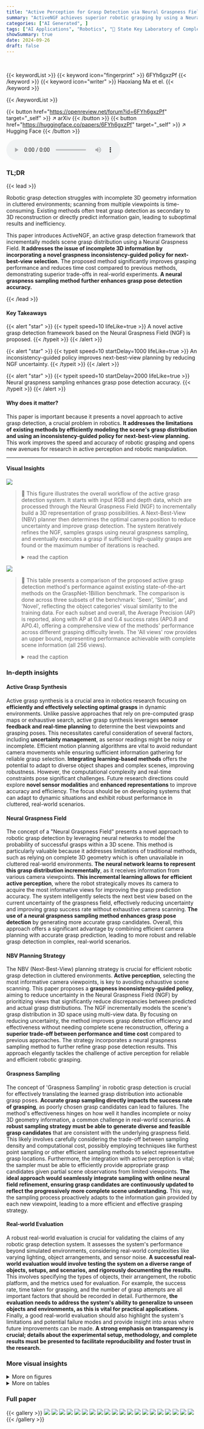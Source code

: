 ```yaml
---
title: "Active Perception for Grasp Detection via Neural Graspness Field"
summary: "ActiveNGF achieves superior robotic grasping by using a Neural Graspness Field to model scene grasp distribution online, enabling efficient camera movement and improved grasp pose detection."
categories: ["AI Generated", ]
tags: ["AI Applications", "Robotics", "🏢 State Key Laboratory of Complex and Critical Software Environment",]
showSummary: true
date: 2024-09-26
draft: false
---
```


<br>

{{< keywordList >}}
{{< keyword icon="fingerprint" >}} 6FYh6gxzPf {{< /keyword >}}
{{< keyword icon="writer" >}} Haoxiang Ma et el. {{< /keyword >}}
 
{{< /keywordList >}}

{{< button href="https://openreview.net/forum?id=6FYh6gxzPf" target="_self" >}}
↗ arXiv
{{< /button >}}
{{< button href="https://huggingface.co/papers/6FYh6gxzPf" target="_self" >}}
↗ Hugging Face
{{< /button >}}



<audio controls>
    <source src="https://ai-paper-reviewer.com/6FYh6gxzPf/podcast.wav" type="audio/wav">
    Your browser does not support the audio element.
</audio>


### TL;DR


{{< lead >}}

Robotic grasp detection struggles with incomplete 3D geometry information in cluttered environments; scanning from multiple viewpoints is time-consuming.  Existing methods often treat grasp detection as secondary to 3D reconstruction or directly predict information gain, leading to suboptimal results and inefficiency. 

This paper introduces ActiveNGF, an active grasp detection framework that incrementally models scene grasp distribution using a Neural Graspness Field.  **It addresses the issue of incomplete 3D information by incorporating a novel graspness inconsistency-guided policy for next-best-view selection.**  The proposed method significantly improves grasping performance and reduces time cost compared to previous methods, demonstrating superior trade-offs in real-world experiments.  **A neural graspness sampling method further enhances grasp pose detection accuracy.**

{{< /lead >}}


#### Key Takeaways

{{< alert "star" >}}
{{< typeit speed=10 lifeLike=true >}} A novel active grasp detection framework based on the Neural Graspness Field (NGF) is proposed. {{< /typeit >}}
{{< /alert >}}

{{< alert "star" >}}
{{< typeit speed=10 startDelay=1000 lifeLike=true >}} An inconsistency-guided policy improves next-best-view planning by reducing NGF uncertainty. {{< /typeit >}}
{{< /alert >}}

{{< alert "star" >}}
{{< typeit speed=10 startDelay=2000 lifeLike=true >}} Neural graspness sampling enhances grasp pose detection accuracy. {{< /typeit >}}
{{< /alert >}}

#### Why does it matter?
This paper is important because it presents a novel approach to active grasp detection, a crucial problem in robotics.  **It addresses the limitations of existing methods by efficiently modeling the scene's grasp distribution and using an inconsistency-guided policy for next-best-view planning.** This work improves the speed and accuracy of robotic grasping and opens new avenues for research in active perception and robotic manipulation.

------
#### Visual Insights



![](https://ai-paper-reviewer.com/6FYh6gxzPf/figures_1_1.jpg)

> 🔼 This figure illustrates the overall workflow of the active grasp detection system.  It starts with input RGB and depth data, which are processed through the Neural Graspness Field (NGF) to incrementally build a 3D representation of grasp possibilities.  A Next-Best-View (NBV) planner then determines the optimal camera position to reduce uncertainty and improve grasp detection.  The system iteratively refines the NGF, samples grasps using neural graspness sampling, and eventually executes a grasp if sufficient high-quality grasps are found or the maximum number of iterations is reached.
> <details>
> <summary>read the caption</summary>
> Figure 1: Overview of the active grasp detection system. The RGB, depth and predicted graspness from a new view are mapped to the Neural Graspness Field (NGF) by rendering loss. After each mapping step, the scene geometry is exported from the neural representation using the marching-cubes algorithm [19] and the candidate positions for grasp synthesis are sampled by neural graspness sampling. If the maximum perception step is reached or a specific result condition is satisfied, e.g., a sufficient number of high-quality grasps are detected, the robot arm is employed to execute the detected grasps. Otherwise, the Next-Best-View (NBV) planner is employed to sample candidate views and select the view with the largest information gain for robot movement.
> </details>





![](https://ai-paper-reviewer.com/6FYh6gxzPf/tables_7_1.jpg)

> 🔼 This table presents a comparison of the proposed active grasp detection method's performance against existing state-of-the-art methods on the GraspNet-1Billion benchmark.  The comparison is done across three subsets of the benchmark: 'Seen', 'Similar', and 'Novel', reflecting the object categories' visual similarity to the training data.  For each subset and overall, the Average Precision (AP) is reported, along with AP at 0.8 and 0.4 success rates (AP0.8 and AP0.4), offering a comprehensive view of the methods' performance across different grasping difficulty levels.  The 'All views' row provides an upper bound, representing performance achievable with complete scene information (all 256 views).
> <details>
> <summary>read the caption</summary>
> Table 1: Overall results compared to the state-of-the-art active grasp detection methods.
> </details>





### In-depth insights


#### Active Grasp Synthesis
Active grasp synthesis is a crucial area in robotics research focusing on **efficiently and effectively selecting optimal grasps** in dynamic environments.  Unlike passive approaches that rely on pre-computed grasp maps or exhaustive search, active grasp synthesis leverages **sensor feedback and real-time planning** to determine the best viewpoints and grasping poses.  This necessitates careful consideration of several factors, including **uncertainty management**, as sensor readings might be noisy or incomplete.  Efficient motion planning algorithms are vital to avoid redundant camera movements while ensuring sufficient information gathering for reliable grasp selection. **Integrating learning-based methods** offers the potential to adapt to diverse object shapes and complex scenes, improving robustness.  However, the computational complexity and real-time constraints pose significant challenges.  Future research directions could explore **novel sensor modalities** and **enhanced representations** to improve accuracy and efficiency.  The focus should be on developing systems that can adapt to dynamic situations and exhibit robust performance in cluttered, real-world scenarios.

#### Neural Graspness Field
The concept of a "Neural Graspness Field" presents a novel approach to robotic grasp detection by leveraging neural networks to model the probability of successful grasps within a 3D scene.  This method is particularly valuable because it addresses limitations of traditional methods, such as relying on complete 3D geometry which is often unavailable in cluttered real-world environments. **The neural network learns to represent this grasp distribution incrementally**, as it receives information from various camera viewpoints.  **This incremental learning allows for efficient active perception**, where the robot strategically moves its camera to acquire the most informative views for improving the grasp prediction accuracy. The system intelligently selects the next best view based on the current uncertainty of the graspness field, effectively reducing uncertainty and improving grasp success rate without exhaustive camera scanning.  **The use of a neural graspness sampling method enhances grasp pose detection** by generating more accurate grasp candidates.  Overall, this approach offers a significant advantage by combining efficient camera planning with accurate grasp prediction, leading to more robust and reliable grasp detection in complex, real-world scenarios.

#### NBV Planning Strategy
The NBV (Next-Best-View) planning strategy is crucial for efficient robotic grasp detection in cluttered environments.  **Active perception**, selecting the most informative camera viewpoints, is key to avoiding exhaustive scene scanning.  This paper proposes a **graspness inconsistency-guided policy**, aiming to reduce uncertainty in the Neural Graspness Field (NGF) by prioritizing views that significantly reduce discrepancies between predicted and actual grasp distributions. The NGF incrementally models the scene's grasp distribution in 3D space using multi-view data.  By focusing on reducing uncertainty, the method improves grasp detection efficiency and effectiveness without needing complete scene reconstruction, offering a **superior trade-off between performance and time cost** compared to previous approaches. The strategy incorporates a neural graspness sampling method to further refine grasp pose detection results.  This approach elegantly tackles the challenge of active perception for reliable and efficient robotic grasping.

#### Graspness Sampling
The concept of 'Graspness Sampling' in robotic grasp detection is crucial for effectively translating the learned grasp distribution into actionable grasp poses.  **Accurate grasp sampling directly impacts the success rate of grasping**, as poorly chosen grasp candidates can lead to failures.  The method's effectiveness hinges on how well it handles incomplete or noisy 3D geometry information, a common challenge in real-world scenarios.  **A robust sampling strategy must be able to generate diverse and feasible grasp candidates** that are consistent with the underlying graspness field.  This likely involves carefully considering the trade-off between sampling density and computational cost, possibly employing techniques like furthest point sampling or other efficient sampling methods to select representative grasp locations.  Furthermore, the integration with active perception is vital; the sampler must be able to efficiently provide appropriate grasp candidates given partial scene observations from limited viewpoints.  **The ideal approach would seamlessly integrate sampling with online neural field refinement, ensuring grasp candidates are continuously updated to reflect the progressively more complete scene understanding.**  This way, the sampling process proactively adapts to the information gain provided by each new viewpoint, leading to a more efficient and effective grasping strategy.

#### Real-world Evaluation
A robust real-world evaluation is crucial for validating the claims of any robotic grasp detection system.  It assesses the system's performance beyond simulated environments, considering real-world complexities like varying lighting, object arrangements, and sensor noise. **A successful real-world evaluation would involve testing the system on a diverse range of objects, setups, and scenarios, and rigorously documenting the results.**  This involves specifying the types of objects, their arrangement, the robotic platform, and the metrics used for evaluation. For example, the success rate, time taken for grasping, and the number of grasp attempts are all important factors that should be recorded in detail. Furthermore, **the evaluation needs to address the system's ability to generalize to unseen objects and environments, as this is vital for practical applications.**  Finally, a good real-world evaluation should also highlight the system's limitations and potential failure modes and provide insight into areas where future improvements can be made.  **A strong emphasis on transparency is crucial; details about the experimental setup, methodology, and complete results must be presented to facilitate reproducibility and foster trust in the research.**


### More visual insights

<details>
<summary>More on figures
</summary>


![](https://ai-paper-reviewer.com/6FYh6gxzPf/figures_3_1.jpg)

> 🔼 This figure shows the pipeline of the proposed neural graspness field mapping and next-best-view (NBV) planning methods.  (a) Neural Graspness Field Mapping illustrates how the RGB image, depth image and graspness prediction from a graspness network are combined using SDF-based volume rendering to create a Neural Graspness Field (NGF). (b) Graspness Inconsistency-guided NBV Planning shows how the NGF is used to determine the next view by minimizing the inconsistency between the predicted graspness (from the NGF) and the pseudo-graspness (predicted from a depth image via the graspness network) in the candidate views. This inconsistency guides the selection of the next-best-view, aiming to efficiently and incrementally refine the grasp distribution in the NGF.
> <details>
> <summary>read the caption</summary>
> Figure 2: The pipeline of the proposed mapping and NBV planning methods.
> </details>



![](https://ai-paper-reviewer.com/6FYh6gxzPf/figures_5_1.jpg)

> 🔼 This figure visualizes the performance of the proposed graspness inconsistency-guided next-best-view (NBV) planning strategy.  Subfigure (a) shows the pseudo-graspness error and rendered graspness error over multiple steps, indicating how the errors decrease as more views are incorporated. Subfigure (b) displays the pseudo-graspness, rendered graspness, and information gain for different views during the NBV planning process.  The yellow boxes highlight areas with higher grasp probability, demonstrating how the NGF improves grasp prediction accuracy with additional views.
> <details>
> <summary>read the caption</summary>
> Figure 3: (a) The pseudo-graspness error Eg(ĝ) and rendered graspness error Eĝ of initial steps. (b) Visualization of the pseudo-graspness, rendered graspness and the corresponding information gain of different views.
> </details>



![](https://ai-paper-reviewer.com/6FYh6gxzPf/figures_6_1.jpg)

> 🔼 This figure compares the performance of different Next-Best-View (NBV) policies on the proposed Neural Graspness Field (NGF) for robotic grasp detection. The policies tested are: Ours (the proposed method), ActiveNeRF, Close-loop NBV, ACE-NBV, and Uncertainty-policy.  The comparison is made across three object categories (Seen, Similar, Novel) using a variety of performance metrics. The x-axis represents the plan step (number of camera movements), and the y-axis represents the Average Precision (AP). The shaded areas represent confidence intervals. The results show that the proposed method outperforms other methods on all three object categories and across multiple performance measures, particularly in later planning steps.
> <details>
> <summary>read the caption</summary>
> Figure 4: Comparison on different NBV policies based on the proposed NGF.
> </details>



![](https://ai-paper-reviewer.com/6FYh6gxzPf/figures_6_2.jpg)

> 🔼 This figure compares the grasp detection results obtained using two different methods: one using graspness predicted from a 3D geometric representation, and the other using graspness sampled from a Neural Graspness Field (NGF). The results are shown separately for seen, similar, and novel objects across different planning steps (number of views used for active perception).  The shaded area represents the standard deviation across multiple trials.  The figure demonstrates the superior performance of the NGF-based sampling method, especially for novel objects.
> <details>
> <summary>read the caption</summary>
> Figure 5: The comparison of grasp detection result generated with the graspness predicted from 3D geometry and sampled from NGF.
> </details>



![](https://ai-paper-reviewer.com/6FYh6gxzPf/figures_7_1.jpg)

> 🔼 This figure shows the experimental setup used for real-world grasping experiments.  The left image displays a UR-10 robotic arm equipped with a RealSense D435i depth camera, positioned above a table with various objects. The right image shows a collection of the different objects used in the experiments, laid out on a flat surface. These items represent a variety of shapes, sizes, and textures to challenge the grasping system.
> <details>
> <summary>read the caption</summary>
> Figure 7: The robot setup of real-world experiments and the objects used for grasping.
> </details>



![](https://ai-paper-reviewer.com/6FYh6gxzPf/figures_8_1.jpg)

> 🔼 This figure visualizes the Neural Graspness Field (NGF) with different numbers of perception views (2, 5, and 10 views).  The yellow color in the 3D reconstruction represents a high grasp probability. The figure demonstrates that the NGF can reconstruct the scene geometry and model the graspness distribution. With more views added, the details of the geometry and grasp distribution are incrementally refined, showcasing the effectiveness of the proposed active perception method.
> <details>
> <summary>read the caption</summary>
> Figure 8: Visualization of the geometry and graspness extracted from NGF in different planning steps.
> </details>



![](https://ai-paper-reviewer.com/6FYh6gxzPf/figures_8_2.jpg)

> 🔼 This figure visualizes the camera trajectories generated by three different active grasp detection methods: Close-loop NBV, ACE-NBV, and the proposed method.  Each method's trajectory is shown on a 3D reconstruction of the scene, illustrating how each strategy plans camera movements to gather information for grasp detection.  Close-loop NBV focuses on maximizing scene coverage, while ACE-NBV prioritizes regions with high grasp affordance. The proposed method aims for a balance between comprehensive scene coverage and focusing on grasp-relevant areas, as seen in the more efficient trajectories.
> <details>
> <summary>read the caption</summary>
> Figure 9: Visualization of the camera trajectories generated from different active grasp detection methods.
> </details>



![](https://ai-paper-reviewer.com/6FYh6gxzPf/figures_12_1.jpg)

> 🔼 This figure shows the setup of real-world experiments. There are five scenes in total, each with five objects placed in different poses. The figure visualizes the arrangement of objects in each scene to demonstrate the complexity of the real-world grasping tasks.
> <details>
> <summary>read the caption</summary>
> Figure 10: Object setting of the real-world experiment.
> </details>



</details>




<details>
<summary>More on tables
</summary>


![](https://ai-paper-reviewer.com/6FYh6gxzPf/tables_7_2.jpg)
> 🔼 This table presents the success rates of three different methods (Close-loop [5], ACE-NBV [32], and Ours) in real-world grasping experiments.  The success rate is calculated as the percentage of successful grasps out of the total number of attempts (56/75 for the proposed method).  It shows the performance comparison of the proposed method against two state-of-the-art baselines in a real-world setting, highlighting the improvement achieved by the proposed method.
> <details>
> <summary>read the caption</summary>
> Table 2: Results of the real-world grasping experiments.
> </details>

![](https://ai-paper-reviewer.com/6FYh6gxzPf/tables_7_3.jpg)
> 🔼 This table shows a breakdown of the time taken for each step in the active grasp detection system.  The total time is 3.44 seconds, with the robot execution taking the longest (51.16%). NBV planning consumes a significant portion of the total time (29.07%). The mapping and grasp detection steps are relatively quick.
> <details>
> <summary>read the caption</summary>
> Table 3: Runtime analysis of the proposed method.
> </details>

![](https://ai-paper-reviewer.com/6FYh6gxzPf/tables_12_1.jpg)
> 🔼 This table presents a comparison of the performance of the proposed active grasp detection method against state-of-the-art methods using a Kinect camera.  It shows the average precision (AP) and AP at different thresholds (AP0.8 and AP0.4) for three object categories: seen, similar, and novel.  The 'All views' row represents the performance when all available views of the scene are used, serving as an upper bound for comparison.
> <details>
> <summary>read the caption</summary>
> Table 4: Kinect results compared to the state-of-the-art active grasp detection methods.
> </details>

![](https://ai-paper-reviewer.com/6FYh6gxzPf/tables_12_2.jpg)
> 🔼 This table presents the success rate of the real-world grasping experiments for three different methods: Close-loop [5], ACE-NBV [32], and the proposed method.  The success rate is calculated as the number of successful grasps divided by the total number of attempts.  Each method was tested on a set of 25 objects from the YCB dataset, with each object tested in five different cluttered scenes, resulting in 75 total trials. The proposed method outperforms the baselines, achieving the highest success rate.
> <details>
> <summary>read the caption</summary>
> Table 2: Results of the real-world grasping experiments.
> </details>

</details>




### Full paper

{{< gallery >}}
<img src="https://ai-paper-reviewer.com/6FYh6gxzPf/1.png" class="grid-w50 md:grid-w33 xl:grid-w25" />
<img src="https://ai-paper-reviewer.com/6FYh6gxzPf/2.png" class="grid-w50 md:grid-w33 xl:grid-w25" />
<img src="https://ai-paper-reviewer.com/6FYh6gxzPf/3.png" class="grid-w50 md:grid-w33 xl:grid-w25" />
<img src="https://ai-paper-reviewer.com/6FYh6gxzPf/4.png" class="grid-w50 md:grid-w33 xl:grid-w25" />
<img src="https://ai-paper-reviewer.com/6FYh6gxzPf/5.png" class="grid-w50 md:grid-w33 xl:grid-w25" />
<img src="https://ai-paper-reviewer.com/6FYh6gxzPf/6.png" class="grid-w50 md:grid-w33 xl:grid-w25" />
<img src="https://ai-paper-reviewer.com/6FYh6gxzPf/7.png" class="grid-w50 md:grid-w33 xl:grid-w25" />
<img src="https://ai-paper-reviewer.com/6FYh6gxzPf/8.png" class="grid-w50 md:grid-w33 xl:grid-w25" />
<img src="https://ai-paper-reviewer.com/6FYh6gxzPf/9.png" class="grid-w50 md:grid-w33 xl:grid-w25" />
<img src="https://ai-paper-reviewer.com/6FYh6gxzPf/10.png" class="grid-w50 md:grid-w33 xl:grid-w25" />
<img src="https://ai-paper-reviewer.com/6FYh6gxzPf/11.png" class="grid-w50 md:grid-w33 xl:grid-w25" />
<img src="https://ai-paper-reviewer.com/6FYh6gxzPf/12.png" class="grid-w50 md:grid-w33 xl:grid-w25" />
<img src="https://ai-paper-reviewer.com/6FYh6gxzPf/13.png" class="grid-w50 md:grid-w33 xl:grid-w25" />
<img src="https://ai-paper-reviewer.com/6FYh6gxzPf/14.png" class="grid-w50 md:grid-w33 xl:grid-w25" />
<img src="https://ai-paper-reviewer.com/6FYh6gxzPf/15.png" class="grid-w50 md:grid-w33 xl:grid-w25" />
<img src="https://ai-paper-reviewer.com/6FYh6gxzPf/16.png" class="grid-w50 md:grid-w33 xl:grid-w25" />
<img src="https://ai-paper-reviewer.com/6FYh6gxzPf/17.png" class="grid-w50 md:grid-w33 xl:grid-w25" />
<img src="https://ai-paper-reviewer.com/6FYh6gxzPf/18.png" class="grid-w50 md:grid-w33 xl:grid-w25" />
<img src="https://ai-paper-reviewer.com/6FYh6gxzPf/19.png" class="grid-w50 md:grid-w33 xl:grid-w25" />
<img src="https://ai-paper-reviewer.com/6FYh6gxzPf/20.png" class="grid-w50 md:grid-w33 xl:grid-w25" />
{{< /gallery >}}